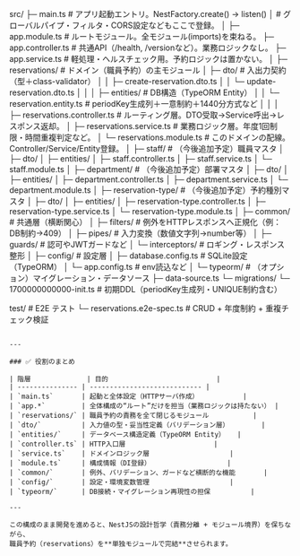 src/
├─ main.ts                        # アプリ起動エントリ。NestFactory.create() → listen()
│                                 # グローバルパイプ・フィルタ・CORS設定などもここで登録。
│
├─ app.module.ts                  # ルートモジュール。全モジュール(imports)を束ねる。
├─ app.controller.ts              # 共通API（/health, /versionなど）。業務ロジックなし。
├─ app.service.ts                 # 軽処理・ヘルスチェック用。予約ロジックは置かない。
│
├─ reservations/                  # ドメイン（職員予約）の主モジュール
│  ├─ dto/                        # 入出力契約（型＋class-validator）
│  │  ├─ create-reservation.dto.ts
│  │  └─ update-reservation.dto.ts
│  │
│  ├─ entities/                   # DB構造（TypeORM Entity）
│  │  └─ reservation.entity.ts    # periodKey生成列＋一意制約＋1440分方式など
│  │
│  ├─ reservations.controller.ts  # ルーティング層。DTO受取→Service呼出→レスポンス返却。
│  ├─ reservations.service.ts     # 業務ロジック層。年度1回制限・時間重複判定など。
│  └─ reservations.module.ts      # このドメインの配線。Controller/Service/Entity登録。
│
├─ staff/                         # （今後追加予定）職員マスタ
│  ├─ dto/
│  ├─ entities/
│  ├─ staff.controller.ts
│  ├─ staff.service.ts
│  └─ staff.module.ts
│
├─ department/                    # （今後追加予定）部署マスタ
│  ├─ dto/
│  ├─ entities/
│  ├─ department.controller.ts
│  ├─ department.service.ts
│  └─ department.module.ts
│
├─ reservation-type/              # （今後追加予定）予約種別マスタ
│  ├─ dto/
│  ├─ entities/
│  ├─ reservation-type.controller.ts
│  ├─ reservation-type.service.ts
│  └─ reservation-type.module.ts
│
├─ common/                        # 共通層（横断関心）
│  ├─ filters/                    # 例外をHTTPレスポンスへ正規化（例：DB制約→409）
│  ├─ pipes/                      # 入力変換（数値文字列→number等）
│  ├─ guards/                     # 認可やJWTガードなど
│  └─ interceptors/               # ロギング・レスポンス整形
│
├─ config/                        # 設定層
│  ├─ database.config.ts          # SQLite設定（TypeORM）
│  └─ app.config.ts               # env読込など
│
└─ typeorm/                       # （オプション）マイグレーション・データソース
   ├─ data-source.ts
   └─ migrations/
       └─ 1700000000000-init.ts   # 初期DDL（periodKey生成列・UNIQUE制約含む）

test/                             # E2E テスト
└─ reservations.e2e-spec.ts       # CRUD + 年度制約 + 重複チェック検証
```

---

### ✅ 役割のまとめ

| 階層              | 目的                           |
| --------------- | ---------------------------- |
| `main.ts`       | 起動と全体設定（HTTPサーバ作成）           |
| `app.*`         | 全体構成の“ルート”だけを担当（業務ロジックは持たない） |
| `reservations/` | 職員予約の責務を全て閉じるモジュール           |
| `dto/`          | 入力値の型・妥当性定義（バリデーション層）        |
| `entities/`     | データベース構造定義（TypeORM Entity）   |
| `controller.ts` | HTTP入口層                      |
| `service.ts`    | ドメインロジック層                    |
| `module.ts`     | 構成情報（DI登録）                   |
| `common/`       | 例外、バリデーション、ガードなど横断的な機能       |
| `config/`       | 設定・環境変数管理                    |
| `typeorm/`      | DB接続・マイグレーション再現性の担保          |

---

この構成のまま開発を進めると、NestJSの設計哲学（責務分離 + モジュール境界）を保ちながら、
職員予約（reservations）を**単独モジュールで完結**させられます。